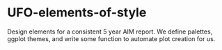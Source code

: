 # UFO-elements-of-style

Design elements for a consistent 5 year AIM report. We define palettes, ggplot themes, and write some function to automate plot creation for us. 
